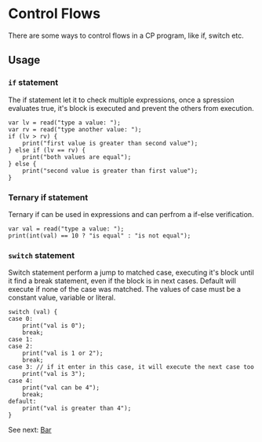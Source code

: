 # Control Flows

There are some ways to control flows in a CP program, like if, switch etc.

## Usage

### `if` statement
The if statement let it to check multiple expressions, once a spression evaluates true, it's block is executed and prevent the others from execution.
```cp
var lv = read("type a value: ");
var rv = read("type another value: ");
if (lv > rv) {
    print("first value is greater than second value");
} else if (lv == rv) {
    print("both values are equal");
} else {
    print("second value is greater than first value");
}
```

### Ternary if statement
Ternary if can be used in expressions and can perfrom a if-else verification.
```cp
var val = read("type a value: ");
print(int(val) == 10 ? "is equal" : "is not equal");
```

### `switch` statement
Switch statement perform a jump to matched case, executing it's block until it find a break statement, even if the block is in next cases. Default will execute if none of the case was matched. The values of case must be a constant value, variable or literal.
```cp
switch (val) {
case 0:
    print("val is 0");
    break;
case 1:
case 2:
    print("val is 1 or 2");
    break;
case 3: // if it enter in this case, it will execute the next case too
    print("val is 3");
case 4:
    print("val can be 4");
    break;
default:
    print("val is greater than 4");
}
```

See next: [Bar](/bar)
